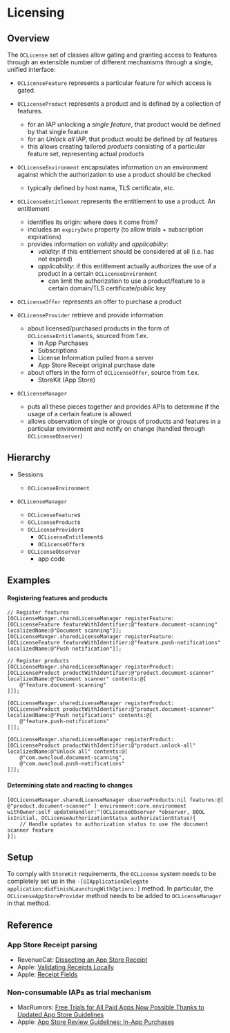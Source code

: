 #  Licensing

## Overview

The `OCLicense` set of classes allow gating and granting access to features through an extensible number of different mechanisms through a single, unified interface:

- `OCLicenseFeature` represents a particular feature for which access is gated.

- `OCLicenseProduct` represents a product and is defined by a collection of features.
	- for an IAP unlocking a *single feature*, that product would be defined by that single feature
	- for an *Unlock all* IAP, that product would be defined by *all* features
	- this allows creating tailored *products* consisting of a particular feature set, representing actual products

- `OCLicenseEnvironment` encapsulates information on an environment against which the authorization to use a product should be checked
	- typically defined by host name, TLS certificate, etc.

- `OCLicenseEntitlement` represents the entitlement to use a product. An entitlement
	- identifies its origin: where does it come from?
	- includes an `expiryDate` property (to allow trials + subscription expirations)
	- provides information on *validity* and *applicability*:
		- *validity*: if this entitlement should be considered at all (i.e. has not expired)
		- *applicability*: if this entitlement actually authorizes the use of a product in a certain `OCLicenseEnvironment`
			- can limit the authorization to use a product/feature to a certain domain/TLS certificate/public key

- `OCLicenseOffer` represents an offer to purchase a product

- `OCLicenseProvider` retrieve and provide information 
	- about licensed/purchased products in the form of `OCLicenseEntitlement`s, sourced from f.ex.
		- In App Purchases
		- Subscriptions
		- License Information pulled from a server
		- App Store Receipt original purchase date
	- about offers in the form of `OCLicenseOffer`, source from f.ex.
		- StoreKit (App Store)

- `OCLicenseManager` 
	- puts all these pieces together and provides APIs to determine if the usage of a certain feature is allowed
	- allows observation of single or groups of products and features in a particular environment and notify on change (handled through `OCLicenseObserver`)

## Hierarchy
- Sessions
	- `OCLicenseEnvironment`
- `OCLicenseManager` 
	
	- `OCLicenseFeature`s
	- `OCLicenseProduct`s
	- `OCLicenseProvider`s
		- `OCLicenseEntitlement`s
		- `OCLicenseOffer`s
	- `OCLicenseObserver`
		- app code

## Examples

#### Registering features and products
```objc
// Register features
[OCLicenseManger.sharedLicenseManager registerFeature:[OCLicenseFeature featureWithIdentifier:@"feature.document-scanning" localizedName:@"Document scanning"]];
[OCLicenseManger.sharedLicenseManager registerFeature:[OCLicenseFeature featureWithIdentifier:@"feature.push-notifications" localizedName:@"Push notification"]];

// Register products
[OCLicenseManger.sharedLicenseManager registerProduct:[OCLicenseProduct productWithIdentifier:@"product.document-scanner" localizedName:@"Document scanner" contents:@[
	@"feature.document-scanning"
]]];

[OCLicenseManger.sharedLicenseManager registerProduct:[OCLicenseProduct productWithIdentifier:@"product.document-scanner" localizedName:@"Push notifications" contents:@[
	@"feature.push-notifications"
]]];

[OCLicenseManger.sharedLicenseManager registerProduct:[OCLicenseProduct productWithIdentifier:@"product.unlock-all" localizedName:@"Unlock all" contents:@[
	@"com.owncloud.document-scanning",
	@"com.owncloud.push-notifications"
]]];
```

#### Determining state and reacting to changes
```objc
[OCLicenseManager.sharedLicenseManager observeProducts:nil features:@[ @"product.document-scanner" ] environment:core.environment withOwner:self updateHandler:^(OCLicenseObserver *observer, BOOL isInitial, OCLicenseAuthorizationStatus authorizationStatus){
	// Handle updates to authorization status to use the document scanner feature	
}];
```

## Setup

To comply with `StoreKit` requirements, the `OCLicense` system needs to be completely set up in the `-[UIApplicationDelegate application:didFinishLaunchingWithOptions:]` method. In particular, the `OCLicenseAppStoreProvider` method needs to be added to `OCLicenseManager` in that method.

## Reference
### App Store Receipt parsing
- RevenueCat: [Dissecting an App Store Receipt](https://www.revenuecat.com/2018/01/17/dissecting-an-app-store-receipt)
- Apple: [Validating Receipts Locally](https://developer.apple.com/library/archive/releasenotes/General/ValidateAppStoreReceipt/Chapters/ValidateLocally.html)
- Apple: [Receipt Fields](https://developer.apple.com/library/archive/releasenotes/General/ValidateAppStoreReceipt/Chapters/ReceiptFields.html#//apple_ref/doc/uid/TP40010573-CH106-SW1)

### Non-consumable IAPs as trial mechanism
- MacRumors: [Free Trials for All Paid Apps Now Possible Thanks to Updated App Store Guidelines](https://www.macrumors.com/2018/06/05/app-store-app-free-trials-now-available/)
- Apple: [App Store Review Guidelines: In-App Purchases](https://developer.apple.com/app-store/review/guidelines/#in-app-purchase)
